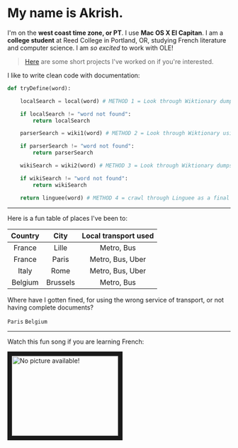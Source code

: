 # My name is Akrish.

I'm on the **west coast time zone, or PT**. I use **Mac OS X El Capitan**. I am a **college student** at Reed College in Portland, OR, studying French literature and computer science. I am _so excited_ to work with OLE!

> [Here](https://github.com/adhikara) are some short projects I've worked on if you're interested.

I like to write clean code with documentation:

```python
def tryDefine(word):

	localSearch = local(word) # METHOD 1 = Look through Wiktionary dumps

	if localSearch != "word not found":
		return localSearch

	parserSearch = wiki1(word) # METHOD 2 = Look through Wiktionary using JSON parser

	if parserSearch != "word not found":
		return parserSearch

	wikiSearch = wiki2(word) # METHOD 3 = Look through Wiktionary dumps for nuances like participles and singulars

	if wikiSearch != "word not found":
		return wikiSearch

	return linguee(word) # METHOD 4 = crawl through Linguee as a final recourse
```
---

Here is a fun table of places I've been to:

| Country | City | Local transport used |
| :-----: |:----:| :-------------------:|
| France  | Lille    | Metro, Bus       |
| France  | Paris    | Metro, Bus, Uber |
| Italy   | Rome     | Metro, Bus, Uber |
| Belgium | Brussels | Metro, Bus       |

Where have I gotten fined, for using the wrong service of transport, or not having complete documents?

`Paris`
`Belgium`

---

Watch this fun song if you are learning French:

<a href="https://www.youtube.com/watch?v=oC_ffV--tcE
" target="_blank"><img src="http://img.youtube.com/vi/oC_ffV--tcE/0.jpg" 
alt="No picture available!" width="240" height="180" border="10" /></a>
